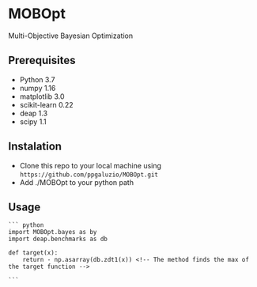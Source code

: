 # MOBOpt

Multi-Objective Bayesian Optimization

## Prerequisites

  * Python 3.7
  * numpy 1.16
  * matplotlib 3.0
  * scikit-learn 0.22
  * deap 1.3
  * scipy 1.1

## Instalation

  *  Clone this repo to your local machine using `https://github.com/ppgaluzio/MOBOpt.git`
  *  Add ./MOBOpt to your python path

## Usage

    ``` python
    import MOBOpt.bayes as by
    import deap.benchmarks as db

    def target(x):
        return - np.asarray(db.zdt1(x)) <!-- The method finds the max of the target function -->

    ```
